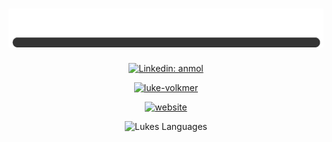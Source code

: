 <div align="center">

# <img src="name_loading.gif" alt="Luke Volkmer" />

[![Linkedin: anmol](https://img.shields.io/badge/-anmol-blue?style=flat-square&logo=Linkedin&logoColor=white&link=https://www.linkedin.com/in/anmol-p-singh/)](https://www.linkedin.com/in/luke-volkmer-091b50160/)

[<img src="linkedin.svg" alt="luke-volkmer" width=16px height=16px/>](https://www.linkedin.com/in/luke-volkmer-091b50160/) 

[![website](https://img.shields.io/badge/Website-46a2f1.svg?&style=flat-square&logo=Google-Chrome&logoColor=white&link=https://anmolsingh.me/)](https://anmolsingh.me/)

<!--- [![My GitHub Stats](https://github-readme-stats-71g3-luke1188.vercel.app/api/?username=luke1188&count_private=true&show_icons=true&theme=tokyonight&showicons=true&include_all_commits=true)]()) -->
![Lukes Languages](https://github-readme-stats-71g3-luke1188.vercel.app/api/top-langs/?username=luke1188&layout=compact&langs_count=8&theme=tokyonight)
</div>
